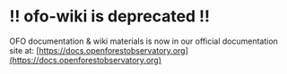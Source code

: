 # ‼️ ofo-wiki is deprecated ‼️
OFO documentation & wiki materials is now in our official documentation site at:
[https://docs.openforestobservatory.org](https://docs.openforestobservatory.org)
